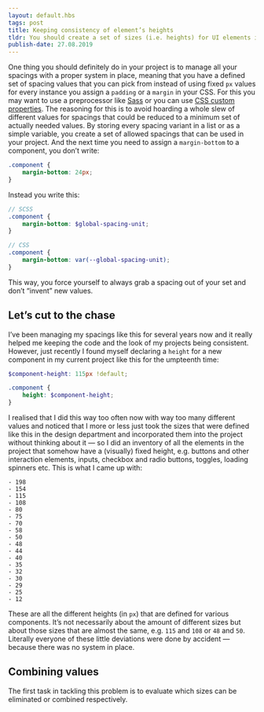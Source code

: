 ```yaml
---
layout: default.hbs
tags: post
title: Keeping consistency of element’s heights
tldr: You should create a set of sizes (i.e. heights) for UI elements in your project, so you are more consistent when it comes to the height of individual elements and the overall vertical appearance of your UI.
publish-date: 27.08.2019
---
```


One thing you should definitely do in your project is to manage all your spacings with a proper system in place, meaning that you have a defined set of spacing values that you can pick from instead of using fixed `px` values for every instance you assign a `padding` or a `margin` in your CSS. For this you may want to use a preprocessor like [Sass](https://sass-lang.com) or you can use [CSS custom properties](https://developer.mozilla.org/en-US/docs/Web/CSS/--*). The reasoning for this is to avoid hoarding a whole slew of different values for spacings that could be reduced to a minimum set of actually needed values. By storing every spacing variant in a list or as a simple variable, you create a set of allowed spacings that can be used in your project. And the next time you need to assign a `margin-bottom` to a component, you don’t write:

```css
.component {
    margin-bottom: 24px;
}
```

Instead you write this:

```scss
// SCSS
.component {
    margin-bottom: $global-spacing-unit;
}

// CSS
.component {
    margin-bottom: var(--global-spacing-unit);
}
```

This way, you force yourself to always grab a spacing out of your set and don’t “invent” new values.

## Let’s cut to the chase

I’ve been managing my spacings like this for several years now and it really helped me keeping the code and the look of my projects being consistent. However, just recently I found myself declaring a `height` for a new component in my current project like this for the umpteenth time:

```scss
$component-height: 115px !default;

.component {
    height: $component-height;
}
```

I realised that I did this way too often now with way too many different values and noticed that I more or less just took the sizes that were defined like this in the design department and incorporated them into the project without thinking about it — so I did an inventory of all the elements in the project that somehow have a (visually) fixed height, e.g. buttons and other interaction elements, inputs, checkbox and radio buttons, toggles, loading spinners etc. This is what I came up with:

```
- 198
- 154
- 115
- 108
- 80
- 75
- 70
- 58
- 50
- 48
- 44
- 40
- 35
- 32
- 30
- 29
- 25
- 12
```

These are all the different heights (in `px`) that are defined for various components. It’s not necessarily about the amount of different sizes but about those sizes that are almost the same, e.g. `115` and `108` or `48` and `50`. Literally everyone of these little deviations were done by accident — because there was no system in place.

## Combining values

The first task in tackling this problem is to evaluate which sizes can be eliminated or combined respectively.
